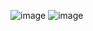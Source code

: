 ![image](https://github.com/Prattycodes/Phone-Login-OTP/assets/89979888/d192210f-c07c-40d8-adb5-a21c7d35585b)
![image](https://github.com/Prattycodes/Phone-Login-OTP/assets/89979888/302c5dcf-8393-4a86-989c-537702cd17ad)


 
 
